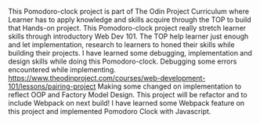 This Pomodoro-clock project is part of The Odin Project Curriculum where Learner has to apply knowledge and skills acquire through the TOP to build that Hands-on project. This Pomodoro-clock project really stretch learner skills through introductory Web Dev 101. The TOP help learner just enough and let implementation, research to learners to honed their skills while building their projects.  I have learned some debugging, implementation and design skills while doing this Pomodoro-clock. Debugging some errors encountered while implementing.
https://www.theodinproject.com/courses/web-development-101/lessons/pairing-project
Making some changed on implementation to reflect OOP and Factory Model Design. This project will be refactor and to include Webpack on next build!
I have learned some Webpack feature on this project and implemented Pomodoro Clock with Javascript.

